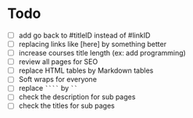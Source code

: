 # Todo

* [ ] add go back to #titleID instead of #linkID
* [ ] replacing links like [here] by something better
* [ ] increase courses title length (ex: add programming)
* [ ] review all pages for SEO
* [ ] replace HTML tables by Markdown tables
* [ ] Soft wraps for everyone
* [ ] replace <code>````</code> by <code>``</code>
* [ ] check the description for sub pages
* [ ] check the titles for sub pages